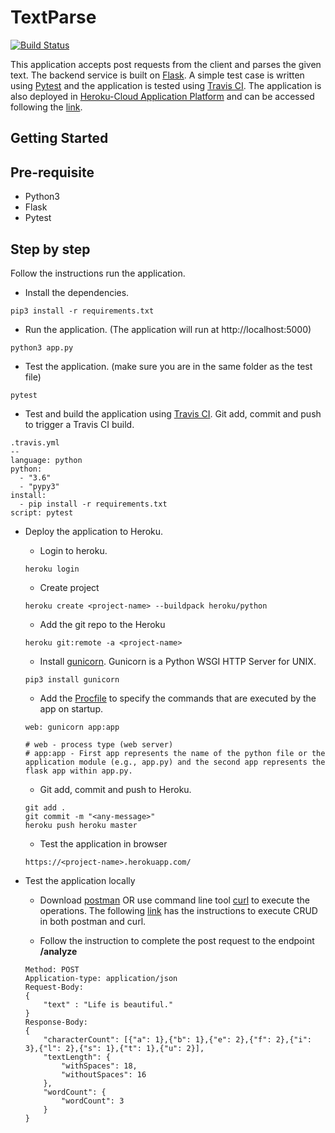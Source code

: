 # TextParse

[![Build Status](https://travis-ci.com/chowdhury18/Text-Parse.svg?branch=master)](https://travis-ci.com/github/chowdhury18/Text-Parse)

This application accepts post requests from the client and parses the given text. The backend service is built on [Flask](https://flask.palletsprojects.com/en/1.1.x/). A simple test case is written using [Pytest](https://docs.pytest.org/en/stable/) and the application is tested using [Travis CI](https://travis-ci.com/). The application is also deployed in [Heroku-Cloud Application Platform](https://www.heroku.com/) and can be accessed following the [link](https://chowdhury-textparser.herokuapp.com/).

## Getting Started

## Pre-requisite
- Python3
- Flask
- Pytest

## Step by step
Follow the instructions run the application.

- Install the dependencies.
```
pip3 install -r requirements.txt
```

- Run the application. (The application will run at http://localhost:5000)
```
python3 app.py
```

- Test the application. (make sure you are in the same folder as the test file)
```
pytest
```

- Test and build the application using [Travis CI](https://travis-ci.com/). Git add, commit and push to trigger a Travis CI build.
```
.travis.yml
--
language: python
python:
  - "3.6"
  - "pypy3"
install:
  - pip install -r requirements.txt
script: pytest
```

- Deploy the application to Heroku.
    
    - Login to heroku.
    ```
    heroku login
    ```
    
    - Create project
    ```
    heroku create <project-name> --buildpack heroku/python
    ```

    - Add the git repo to the Heroku
    ```
    heroku git:remote -a <project-name>
    ```

    - Install [gunicorn](https://gunicorn.org/). Gunicorn is a Python WSGI HTTP Server for UNIX.
    ```
    pip3 install gunicorn
    ```

    - Add the [Procfile](https://devcenter.heroku.com/articles/procfile) to specify the commands that are executed by the app on startup.
    ```
    web: gunicorn app:app
    
    # web - process type (web server)
    # app:app - First app represents the name of the python file or the application module (e.g., app.py) and the second app represents the flask app within app.py.
    ```

    - Git add, commit and push to Heroku.
    ```
    git add .
    git commit -m "<any-message>"
    heroku push heroku master
    ```

    - Test the application in browser
    ```
    https://<project-name>.herokuapp.com/
    ```

- Test the application locally

    - Download [postman](https://www.postman.com/) OR use command line tool [curl](https://curl.haxx.se/) to execute the operations. The following [link](https://www.taniarascia.com/making-api-requests-postman-curl/) has the instructions to execute CRUD in both postman and curl.

    - Follow the instruction to complete the post request to the endpoint **/analyze**
    ```
    Method: POST
    Application-type: application/json
    Request-Body:
    {
        "text" : "Life is beautiful."
    }
    Response-Body:
    {
        "characterCount": [{"a": 1},{"b": 1},{"e": 2},{"f": 2},{"i": 3},{"l": 2},{"s": 1},{"t": 1},{"u": 2}],
        "textLength": {
            "withSpaces": 18,
            "withoutSpaces": 16
        },
        "wordCount": {
            "wordCount": 3
        }
    }
    ```